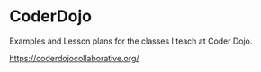 # CoderDojo
Examples and Lesson plans for the classes I teach at Coder Dojo.

https://coderdojocollaborative.org/
